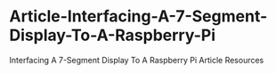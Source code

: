 # Article-Interfacing-A-7-Segment-Display-To-A-Raspberry-Pi
Interfacing A 7-Segment Display To A Raspberry Pi Article Resources
